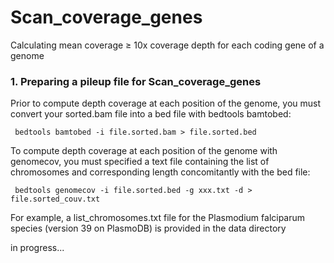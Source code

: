 # Scan_coverage_genes
Calculating mean coverage &ge; 10x coverage depth for each coding gene of a genome

 <h3>1. Preparing a pileup file for Scan_coverage_genes</h3>
 <p>Prior to compute depth coverage at each position of the genome, you must convert your sorted.bam file into a bed file with bedtools bamtobed:</p>
 <p><code> bedtools bamtobed -i file.sorted.bam > file.sorted.bed</code></p>
 <p>To compute depth coverage at each position of the genome with genomecov, you must specified a text file containing the list of chromosomes and corresponding length concomitantly with the bed file:</p>
 <p><code> bedtools genomecov -i file.sorted.bed -g xxx.txt -d > file.sorted_couv.txt</code></p>
 <p>For example, a list_chromosomes.txt file for the Plasmodium falciparum species (version 39 on PlasmoDB) is provided in the data directory</p>
 in progress...
